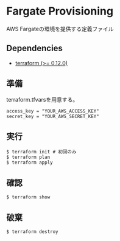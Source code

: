 # Fargate Provisioning
AWS Fargateの環境を提供する定義ファイル

## Dependencies
- [terraform (>= 0.12.0)](https://www.terraform.io/)

## 準備
terraform.tfvarsを用意する。
```
access_key = "YOUR_AWS_ACCESS_KEY"
secret_key = "YOUR_AWS_SECRET_KEY"
```

## 実行
```
$ terraform init # 初回のみ
$ terraform plan
$ terraform apply
```

## 確認
```
$ terraform show
```

## 破棄
```
$ terraform destroy
```
